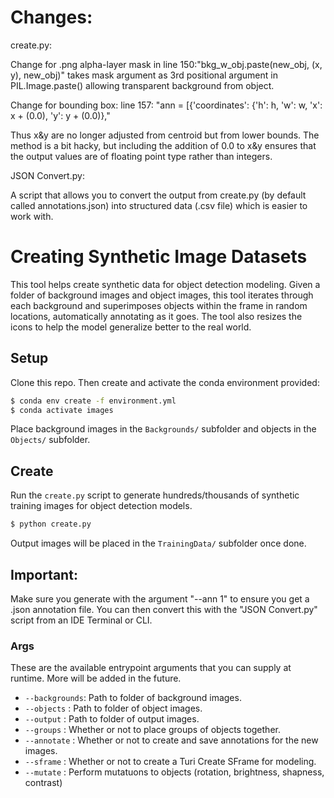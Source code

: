 # Changes:

create.py:

Change for .png alpha-layer mask in line 150:"bkg_w_obj.paste(new_obj, (x, y), new_obj)" takes mask argument as 3rd positional argument in PIL.Image.paste() allowing transparent background from object.

Change for bounding box: line 157: "ann = [{'coordinates': {'h': h, 'w': w, 'x': x + (0.0), 'y': y + (0.0)},"

Thus x&y are no longer adjusted from centroid but from lower bounds. The method is a bit hacky, but including the addition of 0.0 to x&y ensures that the output values are of floating point type rather than integers.

JSON Convert.py:

A script that allows you to convert the output from create.py (by default called annotations.json) into structured data (.csv file) which is easier to work with.

# Creating Synthetic Image Datasets
This tool helps create synthetic data for object detection modeling. Given
a folder of background images and object images, this tool iterates through each
background and superimposes objects within the frame in random locations,
automatically annotating as it goes. The tool also resizes the icons to help the
model generalize better to the real world.

## Setup
Clone this repo. Then create and activate the conda environment provided:
```bash
$ conda env create -f environment.yml
$ conda activate images
```

Place background images in the `Backgrounds/` subfolder and objects in
the `Objects/` subfolder.

## Create
Run the `create.py` script to generate hundreds/thousands of synthetic training
images for object detection models.

```bash
$ python create.py
```

Output images will be placed in the `TrainingData/` subfolder once done.

## Important:

Make sure you generate with the argument "--ann 1" to ensure you get a .json annotation file. You can then convert this with the "JSON Convert.py" script from an IDE Terminal or CLI.

### Args
These are the available entrypoint arguments that you can supply at runtime. More will be added in the future.

- `--backgrounds`: Path to folder of background images.
- `--objects`    : Path to folder of object images.
- `--output`     : Path to folder of output images.
- `--groups`     : Whether or not to place groups of objects together.
- `--annotate`   : Whether or not to create and save annotations for the new images.
- `--sframe`     : Whether or not to create a Turi Create SFrame for modeling.
- `--mutate`    : Perform mutatuons to objects (rotation, brightness, shapness, contrast)
